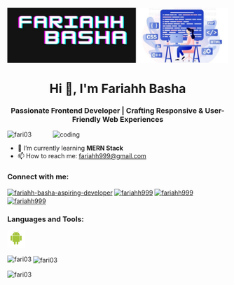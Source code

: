 [![Masthead Banner](https://github.com/fari03/fari03/blob/main/bgm.jpg)](https://github.com/fari03/fari03/blob/main/bgm1.jpg)

<h1 align="center">Hi 👋, I'm Fariahh Basha</h1>
<h3 align="center">Passionate Frontend Developer | Crafting Responsive & User-Friendly Web Experiences</h3>

<img align="right" alt="coding" width="400" src="https://github.com/fari03/fari03/blob/main/coding.gif">

<p align="left"> <img src="https://komarev.com/ghpvc/?username=fari03&label=Profile%20views&color=0e75b6&style=flat" alt="fari03" /> </p>

- 🌱 I’m currently learning **MERN Stack**
- 📫 How to reach me: fariahh999@gmail.com

<h3 align="left">Connect with me:</h3>
<p align="left">
<a href="https://linkedin.com/in/fariahh-basha" target="blank"><img align="center" src="https://raw.githubusercontent.com/rahuldkjain/github-profile-readme-generator/master/src/images/icons/Social/linked-in-alt.svg" alt="fariahh-basha-aspiring-developer" height="30" width="40" /></a>
<a href="https://www.hackerrank.com/fariahh999" target="blank"><img align="center" src="https://raw.githubusercontent.com/rahuldkjain/github-profile-readme-generator/master/src/images/icons/Social/hackerrank.svg" alt="fariahh999" height="30" width="40" /></a>
<a href="https://www.leetcode.com/fariahh999" target="blank"><img align="center" src="https://raw.githubusercontent.com/rahuldkjain/github-profile-readme-generator/master/src/images/icons/Social/leet-code.svg" alt="fariahh999" height="30" width="40" /></a>
<a href="https://auth.geeksforgeeks.org/user/fariahh999" target="blank"><img align="center" src="https://raw.githubusercontent.com/rahuldkjain/github-profile-readme-generator/master/src/images/icons/Social/geeks-for-geeks.svg" alt="fariahh999" height="30" width="40" /></a>
</p>

<h3 align="left">Languages and Tools:</h3>
<p align="left"> 
  <a href="https://developer.android.com" target="_blank" rel="noreferrer">
    <img src="https://raw.githubusercontent.com/devicons/devicon/master/icons/android/android-original-wordmark.svg" alt="android" width="40" height="40" />
  </a>
  <!-- Add more icons here -->
</p>

<p><img align="left" src="https://github-readme-stats.vercel.app/api/top-langs?username=fari03&show_icons=true&locale=en&layout=compact" alt="fari03" /></p>

<p>&nbsp;<img align="center" src="https://github-readme-stats.vercel.app/api?username=fari03&show_icons=true&locale=en" alt="fari03" /></p>

<p><img align="center" src="https://github-readme-streak-stats.herokuapp.com/?user=fari03&" alt="fari03" /></p>
